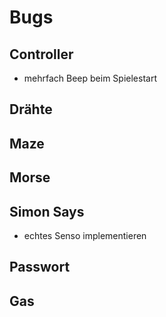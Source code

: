 # Bugs

## Controller

- mehrfach Beep beim Spielestart

## Drähte

## Maze

## Morse

## Simon Says

- echtes Senso implementieren

## Passwort
## Gas
